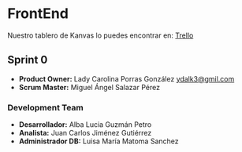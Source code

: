 # FrontEnd

Nuestro tablero de Kanvas lo puedes encontrar en: [Trello](https://trello.com/b/wffKWpjv/ciclo3-udea)
## Sprint 0

- **Product Owner:** Lady Carolina Porras González  ydalk3@gmil.com
- **Scrum Master:** Miguel Ángel Salazar Pérez

### Development Team
- **Desarrollador:** Alba Lucia Guzmán Petro
- **Analista:** Juan Carlos Jiménez Gutiérrez
- **Administrador DB:** Luisa María Matoma Sanchez
